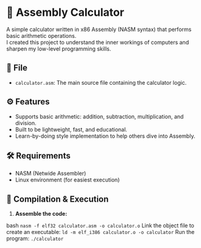 # 🧮 Assembly Calculator

A simple calculator written in x86 Assembly (NASM syntax) that performs basic arithmetic operations.  
I created this project to understand the inner workings of computers and sharpen my low-level programming skills.

## 📂 File

- `calculator.asm`: The main source file containing the calculator logic.

## ⚙️ Features

- Supports basic arithmetic: addition, subtraction, multiplication, and division.
- Built to be lightweight, fast, and educational.
- Learn-by-doing style implementation to help others dive into Assembly.

## 🛠️ Requirements

- NASM (Netwide Assembler)
- Linux environment (for easiest execution)

## 🧪 Compilation & Execution

1. **Assemble the code:**

bash
```nasm -f elf32 calculator.asm -o calculator.o```
Link the object file to create an executable:
```ld -m elf_i386 calculator.o -o calculator```
Run the program:
```./calculator```
